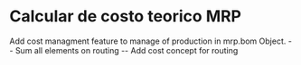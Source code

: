 Calcular de costo teorico MRP
=============================

Add cost managment feature to manage of production in mrp.bom Object.
-- Sum all elements on routing
-- Add cost concept for routing